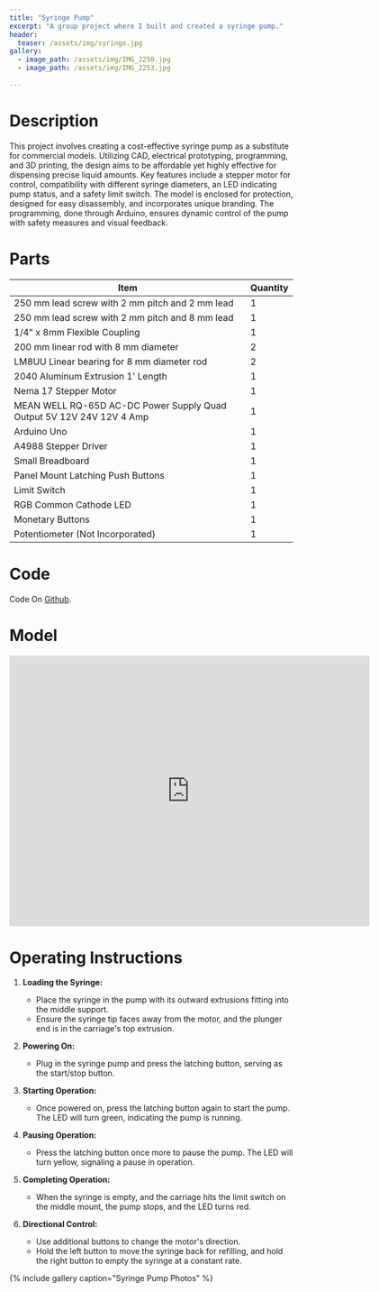 ```yaml
---
title: "Syringe Pump"
excerpt: "A group project where I built and created a syringe pump."
header:
  teaser: /assets/img/syringe.jpg
gallery:
  - image_path: /assets/img/IMG_2250.jpg
  - image_path: /assets/img/IMG_2253.jpg
   
---
```


# Description

This project involves creating a cost-effective syringe pump as a substitute for commercial models. Utilizing CAD, electrical prototyping, programming, and 3D printing, the design aims to be affordable yet highly effective for dispensing precise liquid amounts. Key features include a stepper motor for control, compatibility with different syringe diameters, an LED indicating pump status, and a safety limit switch. The model is enclosed for protection, designed for easy disassembly, and incorporates unique branding. The programming, done through Arduino, ensures dynamic control of the pump with safety measures and visual feedback.

# Parts

| Item                                           | Quantity |
|------------------------------------------------|----------|
| 250 mm lead screw with 2 mm pitch and 2 mm lead  | 1        |
| 250 mm lead screw with 2 mm pitch and 8 mm lead  | 1        |
| 1/4" x 8mm Flexible Coupling                     | 1        |
| 200 mm linear rod with 8 mm diameter            | 2        |
| LM8UU Linear bearing for 8 mm diameter rod      | 2        |
| 2040 Aluminum Extrusion 1' Length               | 1        |
| Nema 17 Stepper Motor                           | 1        |
| MEAN WELL RQ-65D AC-DC Power Supply Quad Output 5V 12V 24V 12V 4 Amp | 1 |
| Arduino Uno                                     | 1        |
| A4988 Stepper Driver                            | 1        |
| Small Breadboard                                | 1        |
| Panel Mount Latching Push Buttons               | 1        |
| Limit Switch                                    | 1        |
| RGB Common Cathode LED                          | 1        |
| Monetary Buttons                                | 1        |
| Potentiometer (Not Incorporated)                | 1        |



# Code

<script src="https://gist.github.com/mariusschueller/2ad81b6cef701bb5aa797111ca2e98c5.js"></script>

Code On [Github](https://github.com/mariusschueller/Syringe/blob/master/main/main.ino). 

# Model

<iframe src="https://vanderbilt643.autodesk360.com/shares/public/SH512d4QTec90decfa6e10515e96ce3f04fe?mode=embed" width="640" height="480" allowfullscreen="true" webkitallowfullscreen="true" mozallowfullscreen="true"  frameborder="0"></iframe>

# Operating Instructions

1. **Loading the Syringe:**
   - Place the syringe in the pump with its outward extrusions fitting into the middle support.
   - Ensure the syringe tip faces away from the motor, and the plunger end is in the carriage's top extrusion.

2. **Powering On:**
   - Plug in the syringe pump and press the latching button, serving as the start/stop button.

3. **Starting Operation:**
   - Once powered on, press the latching button again to start the pump. The LED will turn green, indicating the pump is running.

4. **Pausing Operation:**
   - Press the latching button once more to pause the pump. The LED will turn yellow, signaling a pause in operation.

5. **Completing Operation:**
   - When the syringe is empty, and the carriage hits the limit switch on the middle mount, the pump stops, and the LED turns red.

6. **Directional Control:**
   - Use additional buttons to change the motor's direction.
   - Hold the left button to move the syringe back for refilling, and hold the right button to empty the syringe at a constant rate.


{% include gallery caption="Syringe Pump Photos" %}
